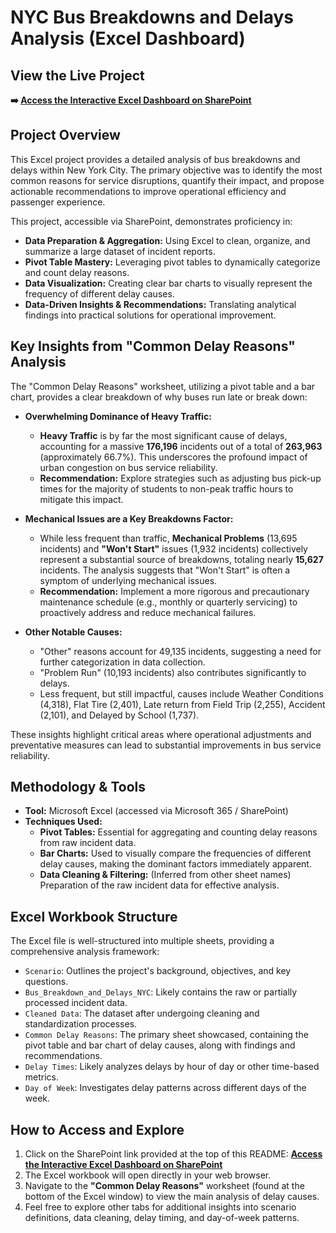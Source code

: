 

# NYC Bus Breakdowns and Delays Analysis (Excel Dashboard)

## View the Live Project

**➡️ [Access the Interactive Excel Dashboard on SharePoint](https://truman0-my.sharepoint.com/:x:/g/personal/ti81427_truman_edu/EehyCYj4yAJAlvXn8RMKmeIBP8NhbrJKiJKd7XeI6r_9OQ?e=NyFI32)**


## Project Overview

This Excel project provides a detailed analysis of bus breakdowns and delays within New York City. The primary objective was to identify the most common reasons for service disruptions, quantify their impact, and propose actionable recommendations to improve operational efficiency and passenger experience.

This project, accessible via SharePoint, demonstrates proficiency in:
*   **Data Preparation & Aggregation:** Using Excel to clean, organize, and summarize a large dataset of incident reports.
*   **Pivot Table Mastery:** Leveraging pivot tables to dynamically categorize and count delay reasons.
*   **Data Visualization:** Creating clear bar charts to visually represent the frequency of different delay causes.
*   **Data-Driven Insights & Recommendations:** Translating analytical findings into practical solutions for operational improvement.

## Key Insights from "Common Delay Reasons" Analysis

The "Common Delay Reasons" worksheet, utilizing a pivot table and a bar chart, provides a clear breakdown of why buses run late or break down:

*   **Overwhelming Dominance of Heavy Traffic:**
    *   **Heavy Traffic** is by far the most significant cause of delays, accounting for a massive **176,196** incidents out of a total of **263,963** (approximately 66.7%). This underscores the profound impact of urban congestion on bus service reliability.
    *   **Recommendation:** Explore strategies such as adjusting bus pick-up times for the majority of students to non-peak traffic hours to mitigate this impact.

*   **Mechanical Issues are a Key Breakdowns Factor:**
    *   While less frequent than traffic, **Mechanical Problems** (13,695 incidents) and **"Won't Start"** issues (1,932 incidents) collectively represent a substantial source of breakdowns, totaling nearly **15,627** incidents. The analysis suggests that "Won't Start" is often a symptom of underlying mechanical issues.
    *   **Recommendation:** Implement a more rigorous and precautionary maintenance schedule (e.g., monthly or quarterly servicing) to proactively address and reduce mechanical failures.

*   **Other Notable Causes:**
    *   "Other" reasons account for 49,135 incidents, suggesting a need for further categorization in data collection.
    *   "Problem Run" (10,193 incidents) also contributes significantly to delays.
    *   Less frequent, but still impactful, causes include Weather Conditions (4,318), Flat Tire (2,401), Late return from Field Trip (2,255), Accident (2,101), and Delayed by School (1,737).

These insights highlight critical areas where operational adjustments and preventative measures can lead to substantial improvements in bus service reliability.

## Methodology & Tools

*   **Tool:** Microsoft Excel (accessed via Microsoft 365 / SharePoint)
*   **Techniques Used:**
    *   **Pivot Tables:** Essential for aggregating and counting delay reasons from raw incident data.
    *   **Bar Charts:** Used to visually compare the frequencies of different delay causes, making the dominant factors immediately apparent.
    *   **Data Cleaning & Filtering:** (Inferred from other sheet names) Preparation of the raw incident data for effective analysis.

## Excel Workbook Structure

The Excel file is well-structured into multiple sheets, providing a comprehensive analysis framework:

*   `Scenario`: Outlines the project's background, objectives, and key questions.
*   `Bus_Breakdown_and_Delays_NYC`: Likely contains the raw or partially processed incident data.
*   `Cleaned Data`: The dataset after undergoing cleaning and standardization processes.
*   `Common Delay Reasons`: The primary sheet showcased, containing the pivot table and bar chart of delay causes, along with findings and recommendations.
*   `Delay Times`: Likely analyzes delays by hour of day or other time-based metrics.
*   `Day of Week`: Investigates delay patterns across different days of the week.

## How to Access and Explore

1.  Click on the SharePoint link provided at the top of this README: **[Access the Interactive Excel Dashboard on SharePoint](https://truman0-my.sharepoint.com/:x:/g/personal/ti81427_truman_edu/EehyCYj4yAJAlvXn8RMKmeIBP8NhbrJKiJKd7XeI6r_9OQ?e=NyFI32)**
2.  The Excel workbook will open directly in your web browser.
3.  Navigate to the **"Common Delay Reasons"** worksheet (found at the bottom of the Excel window) to view the main analysis of delay causes.
4.  Feel free to explore other tabs for additional insights into scenario definitions, data cleaning, delay timing, and day-of-week patterns.

